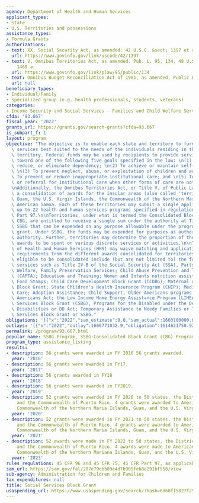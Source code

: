 ```yaml
---
agency: Department of Health and Human Services
applicant_types:
- State
- U.S. Territories and possessions
assistance_types:
- Formula Grants
authorizations:
- text: XX, Social Security Act, as amended. 42 U.S.C. &sect; 1397 et seq.
  url: https://www.govinfo.gov/link/uscode/42/1397
- text: V, Omnibus Territories Act, as amended. Pub. L. 95, 134. 48 U.S.C. &sect;
    1469 a.
  url: https://www.govinfo.gov/link/plaw/95/public/134
- text: Omnibus Budget Reconciliation Act of 1981, as amended, Public Law 97-35.
  url: null
beneficiary_types:
- Individual/Family
- Specialized group (e.g. health professionals, students, veterans)
categories:
- Income Security and Social Services - Families and Child Welfare Services
cfda: '93.667'
fiscal_year: '2022'
grants_url: https://grants.gov/search-grants?cfda=93.667
is_subpart_f: 1
layout: program
objective: "The objective is to enable each state and territory to furnish social\
  \ services best suited to the needs of the individuals residing in the state or\
  \ territory. Federal funds may be used by recipients to provide services directed\
  \ toward one of the following five goals specified in the law: \n(1) To prevent,\
  \ reduce, or eliminate dependency; \n(2) To achieve or maintain self-sufficiency;\
  \ \n(3) To prevent neglect, abuse, or exploitation of children and adults; \n(4)\
  \ To prevent or reduce inappropriate institutional care; and \n(5) To secure admission\
  \ or referral for institutional care when other forms of care are not appropriate.\n\
  \nAdditionally, the Omnibus Territories Act, or Title V. of Public Law 95-134, authorizes\
  \ a consolidation of awards for the insular areas (also called 'territories') of\
  \ Guam, the U.S. Virgin Islands, the Commonwealth of the Northern Marianas, and\
  \ American Samoa. Each of these territories may submit a single application for\
  \ up to 22 health and human services programs specified in regulation at 45 CFR\
  \ Part 97.\n\nTerritories, under what is termed the Consolidated Block Grant or\
  \ CBG, are entitled to receive a single sum under the authority at Title XX or the\
  \ SSBG that can be expended on any purpose allowable under the programs in the consolidated\
  \ grant. Under SSBG, the funds may be expended for purposes as authorized for this\
  \ authority. Further, territories may determine the proportion of the consolidated\
  \ awards to be spent on various discrete services or activities.\n\nThe U.S. Department\
  \ of Health and Human Services (HHS) may waive matching and application or reporting\
  \ requirements from the different awards consolidated for territories.\n\nPrograms\
  \ eligible to be consolidated include (but are not limited to) the following: protection\
  \ services such as Title IV-B of the Social Security Act (SSA), Parts 1 and 2, Child\
  \ Welfare, Family Preservation Services; Child Abuse Prevention and Treatment Act\
  \ (CAPTA); Education and Training; Women and Infants nutrition assistance (WIC);\
  \ Food Stamps; Child Care Development Block Grant (CCDBG); Maternal and Child Health\
  \ Block Grant; State Children's Health Insurance Program (CHIP); Medicaid; Foster\
  \ Care; Adoption Assistance; Child Support, Older Americans programs, under Older\
  \ Americans Act; the Low Income Home Energy Assistance Program (LIHEAP), the Community\
  \ Services Block Grant (CSBG), Programs for the Disabled under the Developmental\
  \ Disabilities or DD Act; Temporary Assistance to Needy Families or TANF; and Social\
  \ Services Block Grant or SSBG."
obligations: '[{"x":"2022","sam_estimate":0.0,"sam_actual":1603100000.0,"usa_spending_actual":1606931076.24},{"x":"2023","sam_estimate":1603100000.0,"sam_actual":0.0,"usa_spending_actual":1613095870.55},{"x":"2024","sam_estimate":1603100000.0,"sam_actual":0.0,"usa_spending_actual":1615233725.81}]'
outlays: '[{"x":"2022","outlay":1606771032.9,"obligation":1614621750.92},{"x":"2023","outlay":1554551678.09,"obligation":1615075292.38},{"x":"2024","outlay":1071919452.97,"obligation":1615240498.82}]'
permalink: /program/93.667.html
popular_name: SSBG Program, SSBG-Consolidated Block Grant (CBG) Program
program_type: assistance_listing
results:
- description: 56 grants were awarded in FY 2016 56 grants awarded.
  year: '2016'
- description: 56 grants were awarded in FY17.
  year: '2017'
- description: 56 grants awarded in FY18
  year: '2018'
- description: 56 grants were awarded in FY2019.
  year: '2019'
- description: 52 grants were awarded in FY 2020 to 50 states, the District of Columbia
    and the Commonwealth of Puerto Rico. 4 grants were awarded to American Samoa,
    Commonwealth of the Northern Maria Islands, Guam, and the U.S. Virgin Islands.
  year: '2020'
- description: 52 grants were awarded in FY 2021 to 50 states, the District of Columbia
    and the Commonwealth of Puerto Rico. 4 grants were awarded to American Samoa,
    Commonwealth of the Northern Maria Islands, Guam, and the U.S. Virgin Islands.
  year: '2021'
- description: 52 awards were made in FY 2022 to 50 states, the District of Columbia,
    and the Commonwealth of Puerto Rico. 4 awards were made to American Samoa, the
    Commonwealth of the Northern Mariana Islands, Guam, and the U.S. Virgin Islands.
  year: '2023'
rules_regulations: 45 CFR 96 and 45 CFR 75, 45 CFR Part 97, as applicable.
sam_url: https://sam.gov/fal/287e79ebb89e4d7b905feb8e291bf558/view
sub-agency: Administration for Children and Families
tax_expenditures: null
title: Social Services Block Grant
usaspending_url: https://www.usaspending.gov/search/?hash=6d60ff5827f250057d75605362d547a8
---
```

